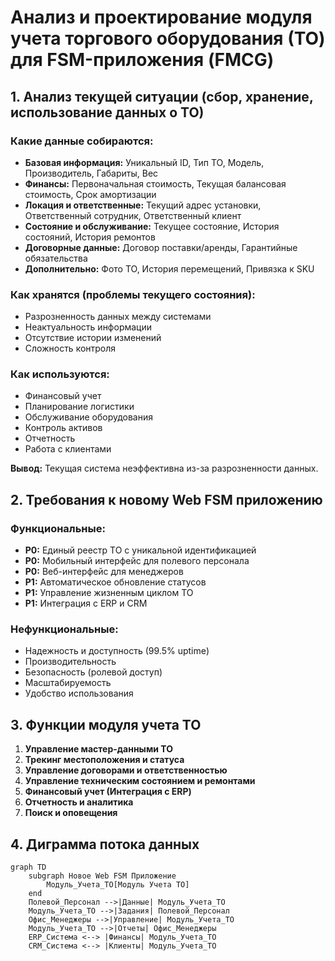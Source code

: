 # Анализ и проектирование модуля учета торгового оборудования (ТО) для FSM-приложения (FMCG)

## 1. Анализ текущей ситуации (сбор, хранение, использование данных о ТО)

### Какие данные собираются:
- **Базовая информация:** Уникальный ID, Тип ТО, Модель, Производитель, Габариты, Вес
- **Финансы:** Первоначальная стоимость, Текущая балансовая стоимость, Срок амортизации
- **Локация и ответственные:** Текущий адрес установки, Ответственный сотрудник, Ответственный клиент
- **Состояние и обслуживание:** Текущее состояние, История состояний, История ремонтов
- **Договорные данные:** Договор поставки/аренды, Гарантийные обязательства
- **Дополнительно:** Фото ТО, История перемещений, Привязка к SKU

### Как хранятся (проблемы текущего состояния):
- Разрозненность данных между системами
- Неактуальность информации
- Отсутствие истории изменений
- Сложность контроля

### Как используются:
- Финансовый учет
- Планирование логистики
- Обслуживание оборудования
- Контроль активов
- Отчетность
- Работа с клиентами

**Вывод:** Текущая система неэффективна из-за разрозненности данных.

## 2. Требования к новому Web FSM приложению

### Функциональные:
- **P0:** Единый реестр ТО с уникальной идентификацией
- **P0:** Мобильный интерфейс для полевого персонала
- **P0:** Веб-интерфейс для менеджеров
- **P1:** Автоматическое обновление статусов
- **P1:** Управление жизненным циклом ТО
- **P1:** Интеграция с ERP и CRM

### Нефункциональные:
- Надежность и доступность (99.5% uptime)
- Производительность
- Безопасность (ролевой доступ)
- Масштабируемость
- Удобство использования

## 3. Функции модуля учета ТО

1. **Управление мастер-данными ТО**
2. **Трекинг местоположения и статуса**
3. **Управление договорами и ответственностью**
4. **Управление техническим состоянием и ремонтами**
5. **Финансовый учет (Интеграция с ERP)**
6. **Отчетность и аналитика**
7. **Поиск и оповещения**

## 4. Диграмма потока данных

```mermaid
graph TD
    subgraph Новое Web FSM Приложение
        Модуль_Учета_ТО[Модуль Учета ТО]
    end
    Полевой_Персонал -->|Данные| Модуль_Учета_ТО
    Модуль_Учета_ТО -->|Задания| Полевой_Персонал
    Офис_Менеджеры -->|Управление| Модуль_Учета_ТО
    Модуль_Учета_ТО -->|Отчеты| Офис_Менеджеры
    ERP_Система <--> |Финансы| Модуль_Учета_ТО
    CRM_Система <--> |Клиенты| Модуль_Учета_ТО
